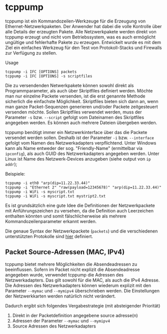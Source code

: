 # tcppump

tcppump ist ein Kommandozeilen-Werkzeuge für die Erzeugung von Ethernet-Netzwerkpaketen. Der Anwender hat dabei die volle Kontrolle über alle Details der erzeugten Pakete. Alle Netzwerkpakete werden direkt von tcppump erzeugt und nicht vom Betriebssystem, was es auch ermöglicht ungültige und fehlerhafte Pakete zu erzeugen. Entwickelt wurde es mit dem Ziel ein einfaches Werkzeug für den Test von Protokoll-Stacks und Firewalls zur Verfügung zu stellen.

Usage

    tcppump -i IFC [OPTIONS] packets
    tcppump -i IFC [OPTIONS] -s scriptfiles

Die zu versendenden Netwerkpakete können sowohl direkt als Programmparameter, als auch über Skriptfiles definiert werden. Möchte man nur einzelne Packete versenden, ist die erst genannte Methode sicherlich die einfachste Möglichkeit. Skriptfiles bieten sich dann an, wenn man ganze Packet-Sequenzen generieren und/oder Packete zeitgesteuert versenden möchte. Sollen Skriptfiles verwendet werden, muss der Parameter `-s` bzw. `--script` gefolgt vom Dateinamen des Skriptfiles angegeben werden. Es können auch mehrere Dateien übergeben werden.

tcppump benötigt immer ein Netzwerkinterface über das die Packete versendet werden sollen. Deshalb ist der Parameter `-i` bzw. `--interface` gefolgt vom Namen des Netzwerkadapters verpflichtend. Unter Windows kann als Name entweder der sog. "Friendly-Name" (ermittelbar via `ipconfig`), als auch GUID des Netzwerkadapters angegeben werden. Unter Linux ist Name des Netzwerk-Devices anzugeben (siehe output von `ip addr`);

Beispiele:

    tcppump -i eth0 "arp(dip=11.22.33.44)"
    tcppump -i "Ethernet 2" "raw(payload=12345678)" "arp(dip=11.22.33.44)"
    tcppump -i WiFi -s myscript.txt
    tcppump -i WiFi -s myscript.txt mystript2.txt

Es ist grundsätzlich eine gute Idee die Definitionen der Netzwerkpackete mit Anführungszeichen zu versehen, da die Definition auch Leerzeichen enthalten könnten und somit fälschlicherweise als mehrere Kommandozeilenparameter erkannt werden.

Die genaue Syntax der Netzwerkpackete (`packets`) und die verschiedenen unterstützten Protokolle sind [hier](./PACKET_REFERENCE.md) definiert.


## Packet Source-Adressen (MAC, IPv4)

tcppump bietet mehrere Möglichkeiten die Absendeadressen zu beeinflussen. Sofern im Packet nicht explizit die Absendeadresse angegeben wurde, verwendet tcppump die Adressen des Netzwerkadapters. Das gilt sowohl für die MAC, als auch die IPv4 Adresse. Die Adressen des Netzwerkadapters können wiederum explizit mit den Parameter `--mymac` und `--mymipv4` überschrieben werden. Die Einstellungen der Netzwerkkarten werden natürlich nicht verändert.

Dadurch ergibt sich folgendes Vergabestrategie (mit absteigender Priorität)

1. Direkt in der Packetdefinition angegebene source adresse(n)
2. Adressen der Parameter `--mymac` und `--mymipv4`
3. Source Adressen des Netzwerkadapters
